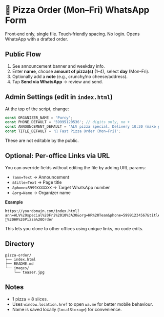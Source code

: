 # 🍕 Pizza Order (Mon–Fri) WhatsApp Form

Front‑end only, single file. Touch‑friendly spacing. No login. Opens WhatsApp with a drafted order.

## Public Flow
1. See announcement banner and weekday info.
2. Enter **name**, choose **amount of pizza(s)** (1–4), select **day** (Mon–Fri).
3. Optionally add a **note** (e.g., crunchy/no cheese/address).
4. Tap **Send via WhatsApp** → review and send.

## Admin Settings (edit in `index.html`)
At the top of the script, change:
```js
const ORGANIZER_NAME = 'Purcy';
const PHONE_DEFAULT = '59995120536'; // digits only, no +
const ANNOUNCEMENT_DEFAULT = 'ALV pizza special. Delivery 10:30 (make group of 4 if you want)';
const TITLE_DEFAULT = '🍕 Fast Pizza Order (Mon–Fri)';
```
These are not editable by the public.

## Optional: Per‑office Links via URL
You can override fields without editing the file by adding URL params:
- `?ann=Text` → Announcement
- `&title=Text` → Page title
- `&phone=5999XXXXXXX` → Target WhatsApp number
- `&org=Name` → Organizer name

**Example**
```
https://yourdomain.com/index.html?ann=ALV%20special%20Fri%2010%3A30&org=HR%20Team&phone=59991234567&title=🍕%20HR%20Pizza%20Order
```
This lets you clone to other offices using unique links, no code edits.

## Directory
```
pizza-order/
├── index.html
├── README.md
└── images/
    └── teaser.jpg
```

## Notes
- 1 pizza = 8 slices.
- Uses `window.location.href` to open `wa.me` for better mobile behaviour.
- Name is saved locally (`localStorage`) for convenience.
